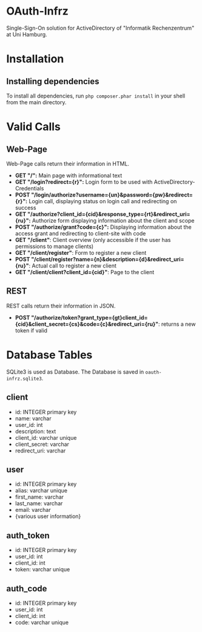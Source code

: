 # OAuth-Infrz
Single-Sign-On solution for ActiveDirectory of "Informatik Rechenzentrum" at Uni Hamburg.

# Installation
## Installing dependencies
To install all dependencies, run `php composer.phar install` in your shell from the main directory.

# Valid Calls
## Web-Page
Web-Page calls return their information in HTML.
* __GET "/":__ Main page with informational text
* __GET "/login?redirect={r}":__ Login form to be used with ActiveDirectory-Credentials
 * __POST "/login/authorize?username={un}&password={pw}&redirect={r}":__ Login call, displaying status on login call and redirecting on success
* __GET "/authorize?client_id={cid}&response_type={rt}&redirect_uri={ru}":__ Authorize form displaying information about the client and scope
 * __POST "/authorize/grant?code={c}":__ Displaying information about the access grant and redirecting to client-site with code
* __GET "/client"__: Client overview (only accessible if the user has permissions to manage clients)
 * __GET "/client/register"__: Form to register a new client
 * __POST "/client/register?name={n}&description={d}&redirect_uri={ru}"__: Actual call to register a new client
 * __GET "/client/client?client_id={cid}"__: Page to the client

## REST
REST calls return their information in JSON.
 * __POST "/authorize/token?grant_type={gt}client_id={cid}&client_secret={cs}&code={c}&redirect_uri={ru}"__: returns a new token if valid

# Database Tables
SQLite3 is used as Database. The Database is saved in `oauth-infrz.sqlite3`.

## client
* id: INTEGER primary key
* name: varchar
* user_id: int
* description: text
* client_id: varchar unique
* client_secret: varchar
* redirect_uri: varchar

## user
* id: INTEGER primary key
* alias: varchar unique
* first_name: varchar
* last_name: varchar
* email: varchar
* {various user information}

## auth_token
* id: INTEGER primary key
* user_id: int
* client_id: int
* token: varchar unique

## auth_code
* id: INTEGER primary key
* user_id: int
* client_id: int
* code: varchar unique
